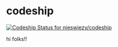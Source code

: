 codeship
========

[ ![Codeship Status for nieswiezy/codeship](https://www.codeship.io/projects/7a63f900-339d-0132-5c25-46e0e7c99d03/status)](https://www.codeship.io/projects/40641)

hi folks!!

